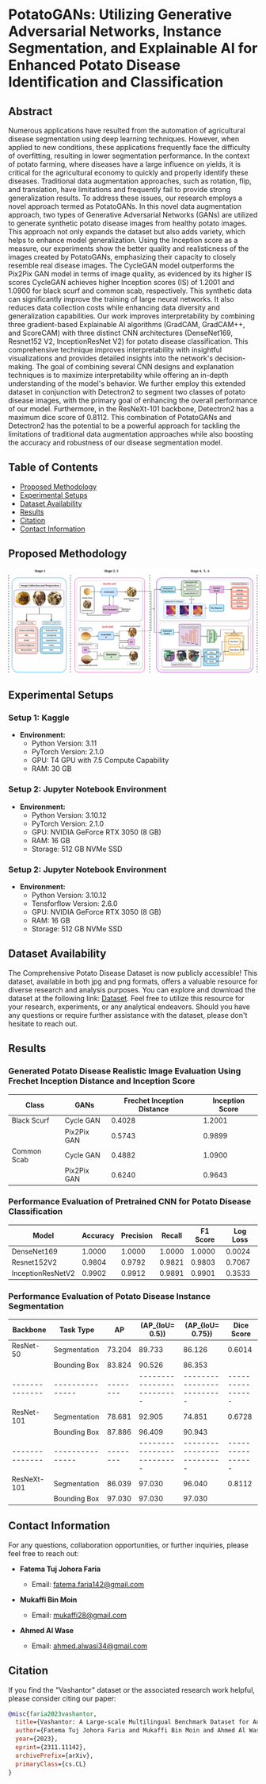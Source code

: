 # PotatoGANs: Utilizing Generative Adversarial Networks, Instance Segmentation, and Explainable AI for Enhanced Potato Disease Identification and Classification
## Abstract
Numerous applications have resulted from the automation of agricultural disease segmentation using deep learning techniques. However, when applied to new conditions, these applications frequently face the difficulty of overfitting, resulting in lower segmentation performance. In the context of potato farming, where diseases have a large influence on yields, it is critical for the agricultural economy to quickly and properly identify these diseases. Traditional data augmentation approaches, such as rotation, flip, and translation, have limitations and frequently fail to provide strong generalization results. To address these issues, our research employs a novel approach termed as PotatoGANs. In this novel data augmentation approach, two types of Generative Adversarial Networks (GANs) are utilized to generate synthetic potato disease images from healthy potato images. This approach not only expands the dataset but also adds variety, which helps to enhance model generalization. Using the Inception score as a measure, our experiments show the better quality and realisticness of the images created by PotatoGANs, emphasizing their capacity to closely resemble real disease images. The CycleGAN model outperforms the Pix2Pix GAN model in terms of image quality, as evidenced by its higher IS scores CycleGAN achieves higher Inception scores (IS) of 1.2001 and 1.0900 for black scurf and common scab, respectively. This synthetic data can significantly improve the training of large neural networks. It also reduces data collection costs while enhancing data diversity and generalization capabilities. Our work improves interpretability by combining three gradient-based Explainable AI algorithms (GradCAM, GradCAM++, and ScoreCAM) with three distinct CNN architectures (DenseNet169, Resnet152 V2, InceptionResNet V2) for potato disease classification. This comprehensive technique improves interpretability with insightful visualizations and provides detailed insights into the network's decision-making. The goal of combining several CNN designs and explanation techniques is to maximize interpretability while offering an in-depth understanding of the model's behavior. We further employ this extended dataset in conjunction with Detectron2 to segment two classes of potato disease images, with the primary goal of enhancing the overall performance of our model. Furthermore, in the ResNeXt-101 backbone, Detectron2 has a maximum dice score of 0.8112. This combination of PotatoGANs and Detectron2 has the potential to be a powerful approach for tackling the limitations of traditional data augmentation approaches while also boosting the accuracy and robustness of our disease segmentation model.

## Table of Contents
- [Proposed Methodology](#experimental-methodology)
- [Experimental Setups](#experimental-setups)
- [Dataset Availability](#dataset-availability)
- [Results](#results)
- [Citation](#citation)
- [Contact Information](#contact-information)

## Proposed Methodology
![Methodology](potato_disease_methodology.jpg)

## Experimental Setups

### Setup 1: Kaggle
- **Environment:**
  - Python Version: 3.11
  - PyTorch Version: 2.1.0
  - GPU: T4 GPU with 7.5 Compute Capability
  - RAM: 30 GB

### Setup 2: Jupyter Notebook Environment
- **Environment:**
  - Python Version: 3.10.12
  - PyTorch Version: 2.1.0
  - GPU: NVIDIA GeForce RTX 3050 (8 GB)
  - RAM: 16 GB
  - Storage: 512 GB NVMe SSD

### Setup 2: Jupyter Notebook Environment
- **Environment:**
  - Python Version: 3.10.12
  - Tensforflow Version: 2.6.0
  - GPU: NVIDIA GeForce RTX 3050 (8 GB)
  - RAM: 16 GB
  - Storage: 512 GB NVMe SSD
    
## Dataset Availability

The Comprehensive Potato Disease Dataset is now publicly accessible! This dataset, available in both jpg and png formats, offers a valuable resource for diverse research and analysis purposes. You can explore and download the dataset at the following link: [Dataset](https://github.com/Wasi34/Comprehensive-Potato-Disease-Dataset). Feel free to utilize this resource for your research, experiments, or any analytical endeavors. Should you have any questions or require further assistance with the dataset, please don't hesitate to reach out.


## Results
### Generated Potato Disease Realistic Image Evaluation Using Frechet Inception Distance and Inception Score

| **Class**      | **GANs**       | **Frechet Inception Distance** | **Inception Score** |
|----------------|----------------|--------------------------------|---------------------|
| Black Scurf    | Cycle GAN      | 0.4028                         | 1.2001              |
|                | Pix2Pix GAN    | 0.5743                         | 0.9899              |
| Common Scab    | Cycle GAN      | 0.4882                         | 1.0900              |
|                | Pix2Pix GAN    | 0.6240                         | 0.9643              |


### Performance Evaluation of Pretrained CNN for Potato Disease Classification

| **Model**            | **Accuracy** | **Precision** | **Recall** | **F1 Score** | **Log Loss** |
|----------------------|--------------|---------------|------------|--------------|--------------|
| DenseNet169         | 1.0000       | 1.0000        | 1.0000     | 1.0000       | 0.0024       |
| Resnet152V2         | 0.9804       | 0.9792        | 0.9821     | 0.9803       | 0.7067       |
| InceptionResNetV2   | 0.9902       | 0.9912        | 0.9891     | 0.9901       | 0.3533       |


### Performance Evaluation of Potato Disease Instance Segmentation

| **Backbone** | **Task Type** | **AP** | **\(AP_{IoU= 0.5}\)** | **\(AP_{IoU= 0.75}\)** | **Dice Score** |
|--------------|---------------|--------|-------------------------|-------------------------|----------------|
| ResNet-50    | Segmentation  | 73.204 | 89.733                  | 86.126                  | 0.6014         |
|              | Bounding Box  | 83.824 | 90.526                  | 86.353                  |                |
|--------------|---------------|--------|-------------------------|-------------------------|----------------|
| ResNet-101   | Segmentation  | 78.681 | 92.905                  | 74.851                  | 0.6728         |
|              | Bounding Box  | 87.886 | 96.409                  | 90.943                  |                |
|--------------|---------------|--------|-------------------------|-------------------------|----------------|
| ResNeXt-101  | Segmentation  | 86.039 | 97.030                  | 96.040                  | 0.8112         |
|              | Bounding Box  | 97.030 | 97.030                  | 97.030                  |                |


## Contact Information

For any questions, collaboration opportunities, or further inquiries, please feel free to reach out:

- **Fatema Tuj Johora Faria**
  - Email: [fatema.faria142@gmail.com](mailto:fatema.faria142@gmail.com)

- **Mukaffi Bin Moin**
  - Email: [mukaffi28@gmail.com](mailto:mukaffi28@gmail.com)

- **Ahmed Al Wase**
  - Email: [ahmed.alwasi34@gmail.com](mailto:ahmed.alwasi34@gmail.com)
    
## Citation

If you find the "Vashantor" dataset or the associated research work helpful, please consider citing our paper:

```bibtex
@misc{faria2023vashantor,
  title={Vashantor: A Large-scale Multilingual Benchmark Dataset for Automated Translation of Bangla Regional Dialects to Bangla Language},
  author={Fatema Tuj Johora Faria and Mukaffi Bin Moin and Ahmed Al Wase and Mehidi Ahmmed and Md. Rabius Sani and Tashreef Muhammad},
  year={2023},
  eprint={2311.11142},
  archivePrefix={arXiv},
  primaryClass={cs.CL}
}


